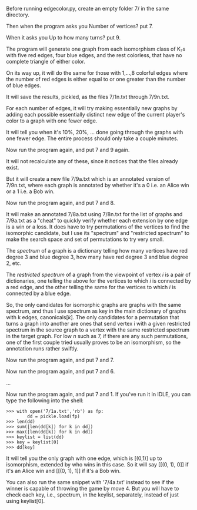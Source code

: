 Before running edgecolor.py, create an empty folder 7/ in the same directory.

Then when the program asks you Number of vertices? put 7.

When it asks you Up to how many turns? put 9.

The program will generate one graph from each isomorphism class of K₇s with five red edges, four blue edges, and the rest colorless, that have no complete triangle of either color.

On its way up, it will do the same for those with 1,...,8 colorful edges where the number of red edges is either equal to or one greater than the number of blue edges.

It will save the results, pickled, as the files 7/1n.txt through 7/9n.txt.

For each number of edges, it will try making essentially new graphs by adding each possible essentially distinct new edge of the current player's color to a graph with one fewer edge.

It will tell you when it's 10%, 20%, ... done going through the graphs with one fewer edge. The entire process should only take a couple minutes.

Now run the program again, and put 7 and 9 again.

It will not recalculate any of these, since it notices that the files already exist.

But it will create a new file 7/9a.txt which is an annotated version of 7/9n.txt, where each graph is annotated by whether it's a 0 i.e. an Alice win or a 1 i.e. a Bob win.

Now run the program again, and put 7 and 8.

It will make an annotated 7/8a.txt using 7/8n.txt for the list of graphs and 7/9a.txt as a "cheat" to quickly verify whether each extension by one edge is a win or a loss. It does have to try permutations of the vertices to find the isomorphic candidate, but I use its "spectrum" and "restricted spectrum" to make the search space and set of permutations to try very small.

The *spectrum* of a graph is a dictionary telling how many vertices have red degree 3 and blue degree 3, how many have red degree 3 and blue degree 2, etc.

The *restricted spectrum* of a graph from the viewpoint of vertex *i* is a pair of dictionaries, one telling the above for the vertices to which *i* is connected by a red edge, and the other telling the same for the vertices to which *i* is connected by a blue edge.

So, the only candidates for isomorphic graphs are graphs with the same spectrum, and thus I use spectrum as key in the main dictionary of graphs with k edges, canonicals[*k*]. The only candidates for a permutation that turns a graph into another are ones that send vertex i with a given restricted spectrum in the source graph to a vertex with the same restricted spectrum in the target graph. For low *n* such as 7, if there are any such permutations, one of the first couple tried usually proves to be an isomorphism, so the annotation runs rather swiftly.

Now run the program again, and put 7 and 7.

Now run the program again, and put 7 and 6.

...

Now run the program again, and put 7 and 1. If you've run it in IDLE, you can type the following into the shell:

	>>> with open('7/1a.txt','rb') as fp:
	    	dd = pickle.load(fp)
	>>> len(dd)
	>>> sum([len(dd[k]) for k in dd])
	>>> max([len(dd[k]) for k in dd])
	>>> keylist = list(dd)
	>>> key = keylist[0]
	>>> dd[key]

It will tell you the only graph with one edge, which is [(0,1)] up to isomorphism, extended by who wins in this case. So it will say [[(0, 1), 0]] if it's an Alice win and [[(0, 1), 1]] if it's a Bob win.

You can also run the same snippet with '7/4a.txt' instead to see if the winner is capable of throwing the game by move 4. But you will have to check each key, i.e., spectrum, in the keylist, separately, instead of just using keylist[0].